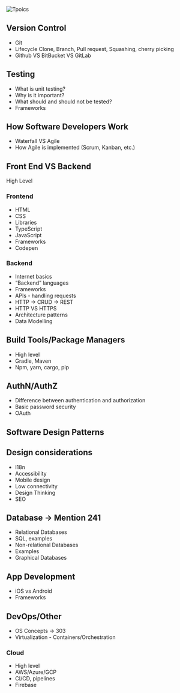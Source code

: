 ![Tpoics](https://i.ibb.co/qRDcYXr/Topics-To-Be-Covered.png)

## Version Control
- Git
- Lifecycle Clone, Branch, Pull request, Squashing, cherry picking
- Github VS BitBucket VS GitLab

## Testing
- What is unit testing?
- Why is it important?
- What should and should not be tested?
- Frameworks

## How Software Developers Work
- Waterfall VS Agile
- How Agile is implemented (Scrum, Kanban, etc.)

## Front End VS Backend
High Level

### Frontend
- HTML
- CSS
- Libraries
- TypeScript
- JavaScript
- Frameworks
- Codepen
### Backend
- Internet basics
- “Backend” languages
- Frameworks
- APIs - handling requests
- HTTP → CRUD → REST
- HTTP VS HTTPS
- Architecture patterns
- Data Modelling

## Build Tools/Package Managers
- High level
- Gradle, Maven
- Npm, yarn, cargo, pip

## AuthN/AuthZ
- Difference between authentication and authorization
- Basic password security
- OAuth

## Software Design Patterns

## Design considerations
- I18n
- Accessibility
- Mobile design
- Low connectivity
- Design Thinking
- SEO

## Database → Mention 241
- Relational Databases
- SQL, examples
- Non-relational Databases
- Examples
- Graphical Databases

## App Development
- iOS vs Android
- Frameworks

## DevOps/Other
- OS Concepts → 303
- Virtualization - Containers/Orchestration
### Cloud
- High level
- AWS/Azure/GCP
- CI/CD, pipelines
- Firebase


